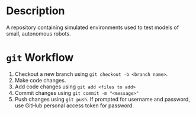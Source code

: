 # Description
A repository containing simulated environments used to test models of small, autonomous robots.

# `git` Workflow
1. Checkout a new branch using `git checkout -b <branch name>`.
2. Make code changes.
3. Add code changes using `git add <files to add>`
4. Commit changes using `git commit -m "<message>"`
5. Push changes using `git push`. If prompted for username and password, use GitHub personal access token for password.


